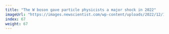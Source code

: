 ```yaml
---
title: "The W boson gave particle physicists a major shock in 2022"
imageUrl: "https://images.newscientist.com/wp-content/uploads/2022/12/14121032/SEI_135596939.jpg?width=600"
index: 67
weight: 67
---
```

